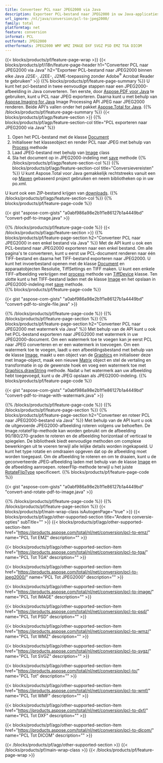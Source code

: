 ```yaml
---
title: Converteer PCL naar JPEG2000 via Java
description: Exporteer PCL-bestand naar JPEG2000 in uw Java-applicaties zonder een applicatie van derden te gebruiken
url_ignore: /nl/java/conversion/pcl-to-jpeg2000/
family: total
platformtag: net
feature: conversion
informat: PCL
outformat: JPEG2000
otherformats: JPEG2000 WMF WMZ IMAGE DXF SVGZ PSD EMZ TGA DICOM
---
```

{{< blocks/products/pf/feature-page-wrap >}}
{{< blocks/products/pf/i18n/feature-page-header h1="Converteer PCL naar JPEG2000 via Java" h2="Exporteer PCL-bestand naar JPEG2000 binnen elke Java J2SE-, J2EE-, J2ME-toepassing zonder Adobe<sup>&reg;</sup> Acrobat Reader te gebruiken" >}}
{{% blocks/products/pf/feature-page-summary %}}
U kunt het pcl-bestand in twee eenvoudige stappen naar een JPEG2000-afbeelding in Java converteren. Ten eerste, door [Aspose.PDF voor Java](https://products.aspose.com/pdf/java/) te gebruiken, kunt u PCL naar JPEG exporteren. Daarna kunt u met behulp van [Aspose.Imaging for Java](https://products.aspose.com/imaging/java/) Image Processing API JPEG naar JPEG2000 renderen. Beide API's vallen onder het pakket [Aspose.Total for Java](https://products.aspose.com/total/java/).
{{% /blocks/products/pf/feature-page-summary  %}}
{{< blocks/products/pf/agp/feature-section >}}
{{% blocks/products/pf/agp/feature-section-col title="PCL exporteren naar JPEG2000 via Java" %}}
1. Open het PCL-bestand met de klasse [Document](https://reference.aspose.com/pdf/java/com.aspose.pdf/Document)
2. Initialiseer het klasseobject en render PCL naar JPEG met behulp van [Process](https://reference.aspose.com/pdf/java/com.aspose.pdf.devices/JpegDevice#process-com.aspose.pdf.Page-java.io.OutputStream-) methode
3. Laad JPEG-bestand met behulp van [Image](https://reference.aspose.com/imaging/java/com.aspose.imaging/Image) class
4. Sla het document op in JPEG2000-indeling met [save](https://reference.aspose.com/imaging/java/com.aspose.imaging/Image#save-java.lang.String-com.aspose.imaging.ImageOptionsBase-) methode
{{% /blocks/products/pf/agp/feature-section-col %}}
{{% blocks/products/pf/agp/feature-section-col title="Conversievereisten" %}}
U kunt Aspose.Total voor Java gemakkelijk rechtstreeks vanuit een op [Maven](https://releases.aspose.com/total/java/) gebaseerd project gebruiken en neem bibliotheken op in uw po.xml.

U kunt ook een ZIP-bestand krijgen van [downloads](https://releases.aspose.com/total/java).
{{% /blocks/products/pf/agp/feature-section-col %}}
{{% blocks/products/pf/feature-page-code %}}

{{< gist "aspose-com-gists" "a0abf986a98e2b1f1e86127b1a4449bd" "convert-pdf-to-image.java" >}}


{{% /blocks/products/pf/feature-page-code %}}
{{< /blocks/products/pf/agp/feature-section >}}
{{% blocks/products/pf/feature-page-section  h2="Converteer PCL naar JPEG2000 in een enkel bestand via Java" %}}
Met de API kunt u ook een PCL-bestand naar JPEG2000 exporteren naar een enkel bestand. Om alle pagina's te converteren, kunt u eerst uw PCL-document renderen naar één TIFF-bestand en daarna het TIFF-bestand exporteren naar JPEG2000. U kunt het invoerbestand openen met de klasse [Document](https://reference.aspose.com/pdf/java/com.aspose.pdf/Document) en apparaatobjecten Resolutie, TiffSettings en TIFF maken. U kunt een enkele TIFF-afbeelding verkrijgen met [process](https://reference.aspose.com/pdf/java/com.aspose.pdf.devices/TiffDevice#process-com.aspose.pdf.IDocument-int-int-java.io.OutputStream-) methode van [TiffDevice](https://reference.aspose.com/pdf/java/com.aspose.pdf.devices/TiffDevice) klasse. Ten slotte kunt u het TIFF-bestand laden met de klasse [Image](https://reference.aspose.com/imaging/java/com.aspose.imaging/Image) en het opslaan in JPEG2000-indeling met [save](https://reference.aspose.com/imaging/java/com.aspose.imaging/Image#save-java.lang.String-com.aspose.imaging.ImageOptionsBase-) methode.  
{{% blocks/products/pf/feature-page-code %}}

{{< gist "aspose-com-gists" "a0abf986a98e2b1f1e86127b1a4449bd" "convert-pdf-to-single-file.java" >}}

{{% /blocks/products/pf/feature-page-code  %}}
{{% /blocks/products/pf/feature-page-section %}}
{{% blocks/products/pf/feature-page-section  h2="Converteer PCL naar JPEG2000 met watermerk via Java" %}}
Met behulp van de API kunt u ook het PCL-bestand exporteren naar JPEG2000 met watermerk in uw JPEG2000-document. Om een watermerk toe te voegen kan je eerst PCL naar JPEG converteren en er een watermerk in toevoegen. Om een watermerk toe te voegen, laadt u een afbeeldingsbestand met behulp van de klasse [Image](https://reference.aspose.com/imaging/java/com.aspose.imaging/Image), maakt u een object van de [Graphics](https://reference.aspose.com/imaging/java/com.aspose.imaging/Graphics) en initialiseer deze met Image-object, maak een nieuwe [Matrix](https://reference.aspose.com/imaging/java/com.aspose.imaging/Matrix) object en stel de vertaling en transformatie in op de gewenste hoek en voeg een watermerk toe met [Graphics.drawString](https://reference.aspose.com/imaging/java/com.aspose.imaging/Graphics#drawString-java.lang.String-com.aspose.imaging.Font-com.aspose.imaging.Brush-float-float-) methode. Nadat u het watermerk aan uw afbeelding hebt toegevoegd, kunt u de JPEG opslaan als JPEG2000-indeling. 
{{% blocks/products/pf/feature-page-code %}}

{{< gist "aspose-com-gists" "a0abf986a98e2b1f1e86127b1a4449bd" "convert-pdf-to-image-with-watermark.java" >}}

{{% /blocks/products/pf/feature-page-code  %}}
{{% /blocks/products/pf/feature-page-section %}}
{{% blocks/products/pf/feature-page-section  h2="Converteer en roteer PCL naar JPEG2000-bestand via Java" %}}
Met behulp van de API kunt u ook de uitgevoerde JPEG2000-afbeelding roteren volgens uw behoeften. De Image.rotateFlip-methode kan worden gebruikt om de afbeelding 90/180/270-graden te roteren en de afbeelding horizontaal of verticaal te spiegelen. De bibliotheek biedt eenvoudige methoden om complexe bewerkingen uit te voeren terwijl alle lelijke details worden ingekapseld. U kunt het type rotatie en omdraaien opgeven dat op de afbeelding moet worden toegepast. Om de afbeelding te roteren en om te draaien, kunt u de geconverteerde JPEG-afbeelding laden met behulp van de klasse [Image](https://reference.aspose.com/imaging/java/com.aspose.imaging/Image) en de afbeelding aanroepen. roteerFlip-methode terwijl u het juiste [RotateFlipType](https://reference.aspose.com/imaging/java/com.aspose.imaging/RotateFlipType) specificeert. 
{{% blocks/products/pf/feature-page-code %}}

{{< gist "aspose-com-gists" "a0abf986a98e2b1f1e86127b1a4449bd" "convert-and-rotate-pdf-to-image.java" >}}

{{% /blocks/products/pf/feature-page-code  %}}
{{% /blocks/products/pf/feature-page-section %}}
{{< blocks/products/pf/main-wrap-class isAutogenPage="true" >}}
{{< blocks/products/pf/agp/other-supported-section title="Andere conversie-opties" subTitle="" >}}
{{< blocks/products/pf/agp/other-supported-section-item href="https://products.aspose.com/total/nl/net/conversion/pcl-to-emz/" name="PCL Tot EMZ" description="" >}}

{{< blocks/products/pf/agp/other-supported-section-item href="https://products.aspose.com/total/nl/net/conversion/pcl-to-tga/" name="PCL Tot TGA" description="" >}}

{{< blocks/products/pf/agp/other-supported-section-item href="https://products.aspose.com/total/nl/net/conversion/pcl-to-jpeg2000/" name="PCL Tot JPEG2000" description="" >}}

{{< blocks/products/pf/agp/other-supported-section-item href="https://products.aspose.com/total/nl/net/conversion/pcl-to-image/" name="PCL Tot IMAGE" description="" >}}

{{< blocks/products/pf/agp/other-supported-section-item href="https://products.aspose.com/total/nl/net/conversion/pcl-to-psd/" name="PCL Tot PSD" description="" >}}

{{< blocks/products/pf/agp/other-supported-section-item href="https://products.aspose.com/total/nl/net/conversion/pcl-to-wmz/" name="PCL Tot WMZ" description="" >}}

{{< blocks/products/pf/agp/other-supported-section-item href="https://products.aspose.com/total/nl/net/conversion/pcl-to-svgz/" name="PCL Tot SVGZ" description="" >}}

{{< blocks/products/pf/agp/other-supported-section-item href="https://products.aspose.com/total/nl/net/conversion/pcl-to/" name="PCL Tot" description="" >}}

{{< blocks/products/pf/agp/other-supported-section-item href="https://products.aspose.com/total/nl/net/conversion/pcl-to-wmf/" name="PCL Tot WMF" description="" >}}

{{< blocks/products/pf/agp/other-supported-section-item href="https://products.aspose.com/total/nl/net/conversion/pcl-to-dxf/" name="PCL Tot DXF" description="" >}}

{{< blocks/products/pf/agp/other-supported-section-item href="https://products.aspose.com/total/nl/net/conversion/pcl-to-dicom/" name="PCL Tot DICOM" description="" >}}


{{< /blocks/products/pf/agp/other-supported-section >}}
{{< /blocks/products/pf/main-wrap-class >}}
{{< /blocks/products/pf/feature-page-wrap >}}